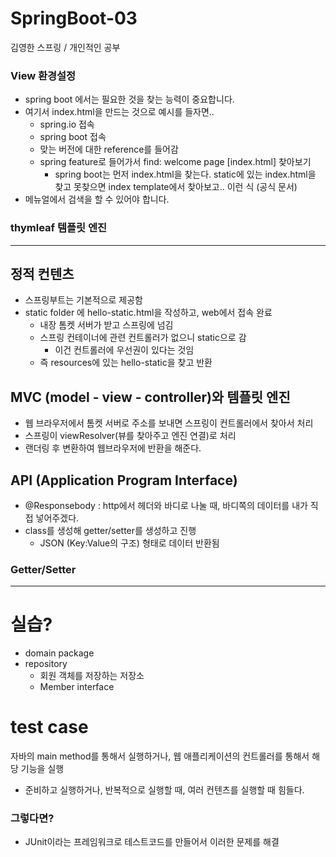 # SpringBoot-03
김영한 스프링 / 개인적인 공부

### View 환경설정
- spring boot 에서는 필요한 것을 찾는 능력이 중요합니다.
- 여기서 index.html을 만드는 것으로 예시를 들자면..
  - spring.io 접속
  - spring boot 접속
  - 맞는 버전에 대한 reference를 들어감
  - spring feature로 들어가서 find: welcome page [index.html] 찾아보기
    - spring boot는 먼저 index.html을 찾는다. static에 있는 index.html을 찾고 못찾으면 index template에서 찾아보고.. 이런 식 (공식 문서)
-  메뉴얼에서 검색을 할 수 있어야 합니다.

### thymleaf 템플릿 엔진

---
## 정적 컨텐츠
- 스프링부트는 기본적으로 제공함
- static folder 에 hello-static.html을 작성하고, web에서 접속 완료
  - 내장 톰켓 서버가 받고 스프링에 넘김
  - 스프링 컨테이너에 관련 컨트롤러가 없으니 static으로 감
    - 이건 컨트롤러에 우선권이 있다는 것임
  - 즉 resources에 있는 hello-static을 찾고 반환
## MVC (model - view - controller)와 템플릿 엔진
- 웹 브라우저에서 톰켓 서버로 주소를 보내면 스프링이 컨트롤러에서 찾아서 처리
- 스프링이 viewResolver(뷰를 찾아주고 엔진 연결)로 처리
- 랜더링 후 변환하여 웹브라우저에 반환을 해준다.
## API (Application Program Interface)
- @Responsebody : http에서 헤더와 바디로 나눌 때, 바디쪽의 데이터를 내가 직접 넣어주겠다.
- class를 생성해 getter/setter를 생성하고 진행
  - JSON (Key:Value의 구조) 형태로 데이터 반환됨
### Getter/Setter
---
# 실습?
- domain package
- repository
  - 회원 객체를 저장하는 저장소
  - Member interface

# test case
자바의 main method를 통해서 실행하거나, 웹 애플리케이션의 컨트롤러를 통해서 해당 기능을 실행
- 준비하고 실행하거나, 반복적으로 실행할 때, 여러 컨텐츠를 실행할 때 힘들다.

### 그렇다면?
- JUnit이라는 프레임워크로 테스트코드를 만들어서 이러한 문제를 해결

